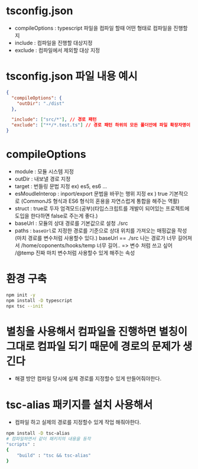 # tsconfig.json

- compileOptions : typescript 파일을 컴파일 할때 어떤 형태로 컴파일을 진행할지
- include : 컴파일을 진행할 대상지정
- exclude : 컴파일에서 제외할 대상 지정

# tsconfig.json 파일 내용 예시

```json
{
  "compileOptions": {
    "outDir": "./dist"
  },

  "include": ["src/*"], // 경로 패턴
  "exclude": ["**/*.test.ts"] // 경로 패턴 하위의 모든 폴더안에 파일 확장자명이 .test.ts인 모든 파일
}
```

# compileOptions

- module : 모듈 시스템 지정
- outDir : 내보낼 경로 지정
- target : 번들링 문법 지정 ex) es5, es6 ...
- esMoudleInterop : inport/export 문법을 바꾸는 행위 지정 ex ) true 기본적으로
  (CommonJS 형식과 ES6 형식의 혼용을 자연스럽게 통합을 해주는 역활)
- struct : true로 두자 엄격모드(공부)(타입스크립트를 개발이 되어있는 프로젝트에 도입을 한다하면 false로 주는게 좋다.)
- baseUrl : 모듈의 상대 경로를 기본값으로 설청 ./src
- paths : `baseUrl`로 지정한 경로를 기준으로 상대 위치를 가져오는 매핑값을 작성 (마치 경로를 변수처럼 사용할수 있다.) baseUrl == ./src 나는 경로가 너무 길어져서 /home/coponents/hooks/temp 너무 길어.. => 변수 처럼 쓰고 싶어
  /@temp 진짜 마치 변수처럼 사용할수 있게 해주는 속성

# 환경 구축

```sh
npm init -y
npm install -D typescript
npx tsc --init
```

# 별칭을 사용해서 컴파일을 진행하면 별칭이 그대로 컴파일 되기 때문에 경로의 문제가 생긴다

- 해결 방안 컴파일 당시에 실제 경로를 지정할수 있게 만들어줘야한다.

# tsc-alias 패키지를 설치 사용해서

- 컴파일 하고 실제의 경로를 지정할수 있게 작업 해줘야한다.

```sh
npm install -D tsc-alias
# 컴파일하면서 같이 패키지의 내용을 동작
"scripts" :
{
    "build" : "tsc && tsc-alias"
}
```
